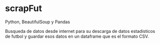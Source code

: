 # scrapFut

Python, BeautifulSoup y Pandas

Busqueda de datos desde internet para su descarga de datos estadisticos
de futbol y guardar esos datos en un dataframe que es el formato CSV.
